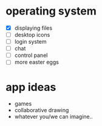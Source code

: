 # operating system

- [x] displaying files
- [ ] desktop icons
- [ ] login system
- [ ] chat
- [ ] control panel
- [ ] more easter eggs

# app ideas

- games
- collaborative drawing
- whatever you/we can imagine..

